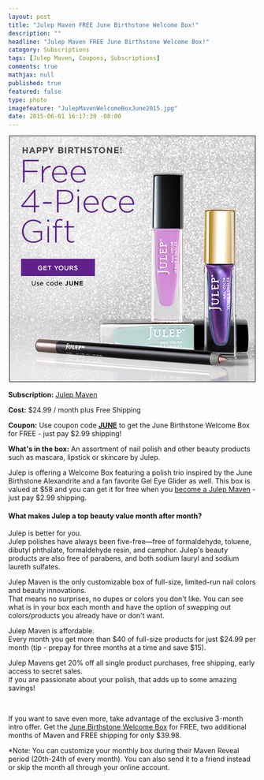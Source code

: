 ```yaml
---
layout: post
title: "Julep Maven FREE June Birthstone Welcome Box!"
description: ""
headline: "Julep Maven FREE June Birthstone Welcome Box!"
category: Subscriptions
tags: [Julep Maven, Coupons, Subscriptions]
comments: true
mathjax: null
published: true
featured: false
type: photo
imagefeature: "JulepMavenWelcomeBoxJune2015.jpg"
date: 2015-06-01 16:17:39 -08:00
---
```

<center><img src='/images/JulepMavenWelcomeBoxJune2015.jpg'></center>
<p><b>Subscription:</b> <a href="http://www.shareasale.com/u.cfm?d=271081&m=49325&u=1115177">Julep Maven</a></p>
<p><b>Cost:</b> $24.99 / month plus Free Shipping</p>
<p><b>Coupon:</b> Use coupon code <a href="http://www.shareasale.com/u.cfm?d=271081&m=49325&u=1115177"><b>JUNE</b></a> to get the June Birthstone Welcome Box for FREE - just pay $2.99 shipping!</p>
<p><b>What's in the box:</b> An assortment of nail polish and other beauty products such as mascara, lipstick or skincare by Julep. 

<p>Julep is offering a Welcome Box featuring a polish trio inspired by the June Birthstone Alexandrite and a fan favorite Gel Eye Glider as well. This box is valued at $58 and you can get it for free when you <a href="http://www.shareasale.com/u.cfm?d=271081&m=49325&u=1115177">become a Julep Maven</a> - just pay $2.99 shipping.</p>

<H4>What makes Julep a top beauty value month after month?</H4>
<DL>
<DT>Julep is better for you.</DT>
Julep polishes have always been five-free—free of formaldehyde, toluene, dibutyl phthalate, formaldehyde resin, and camphor. Julep's beauty products are also free of parabens, and both sodium lauryl and sodium laureth sulfates.
</DL>
<DL>
<DT>Julep Maven is the only customizable box of full-size, limited-run nail colors and beauty innovations.</DT>
That means no surprises, no dupes or colors you don't like. You can see what is in your box each month and have the option of swapping out colors/products you already have or don't want.
</DL>
<DL>
<DT>Julep Maven is affordable.</DT> 
Every month you get more than $40 of full-size products for just $24.99 per month (tip - prepay for three months at a time and save $15).
</DL>
<DL>
<DT>Julep Mavens get 20% off all single product purchases, free shipping, early access to secret sales.</DT> 
If you are passionate about your polish, that adds up to some amazing savings!
</DL>

<br>
<p>If you want to save even more, take advantage of the exclusive 3-month intro offer. Get the <a href="http://www.shareasale.com/u.cfm?d=271081&m=49325&u=1115177">June Birthstone Welcome Box</a> for FREE, two additional months of Maven and FREE shipping for only $39.98.</p>

*Note: You can customize your monthly box during their Maven Reveal period (20th-24th of every month). You can also send it to a friend instead or skip the month all through your online account.
